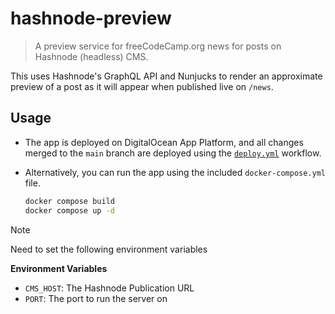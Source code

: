 # hashnode-preview

> A preview service for freeCodeCamp.org news for posts on Hashnode (headless) CMS.

This uses Hashnode's GraphQL API and Nunjucks to render an approximate preview
of a post as it will appear when published live on `/news`.

## Usage

- The app is deployed on DigitalOcean App Platform, and all changes merged to
  the `main` branch are deployed using the
  [`deploy.yml`](.github/workflows/deploy.yml) workflow.

- Alternatively, you can run the app using the included `docker-compose.yml` file.

  ```bash
  docker compose build
  docker compose up -d
  ```

> [!NOTE]
> Need to set the following environment variables

**Environment Variables**

- `CMS_HOST`: The Hashnode Publication URL
- `PORT`: The port to run the server on
